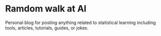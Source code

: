 # Ramdom walk at AI

Personal blog for posting anything related to statistical learning including tools, articles, tutorials, guides, or jokes. 